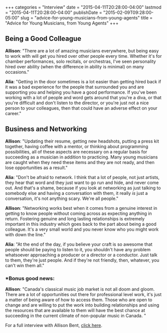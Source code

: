 +++
categories = "Interview"
date = "2015-04-11T20:28:00-04:00"
lastmod = "2015-04-11T20:28:00-04:00"
publishDate = "2015-02-09T09:28:00-05:00"
slug = "advice-for-young-musicians-from-young-agents"
title = "Advice for Young Musicians, from Young Agents"
+++

<h2>Being a Good Colleague</h2>
<p>
	<strong>Allison</strong>: "There are a lot of amazing musicians everywhere, but being easy to work with will get you hired over other people every time. Whether it's for chamber performances, solo recitals, or orchestras, I've seen personality hired over ability (when the difference in ability is minimal) on many occasions."
</p>
<p>
	<strong>Alia</strong>: "Getting in the door sometimes is a lot easier than getting hired back if it was a bad experience for the people that surrounded you and are supporting you and helping you have a good performance. If you've been working with a lot of people and word gets around that you're a diva, or that you're difficult and don't listen to the director, or you're just not a nice person to your colleagues, then that could have an adverse effect on your career."
</p>
<h2>Business and Networking</h2>
<p>
	<strong>Allison</strong>: "Updating their resume, getting new headshots, putting a press kit together, having coffee with a mentor, or thinking about programming possibilities, all of these aspects are necessary on a regular basis for succeeding as a musician in addition to practicing. Many young musicians are caught when they need these items and they are not ready, and then lose opportunities as a result."
</p>
<p>
	<strong>Alia</strong>: "Don't be afraid to network. I think that a lot of people, not just artists, they hear that word and they just want to go run and hide, and never come out. And that's a shame, because if you look at networking as just talking to somebody else and having a conversation with them, it really <em>is</em> just a conversation, it's not anything scary. We're all people."
</p>
<p>
	<strong>Allison</strong>: "Networking works best when it comes from a genuine interest in getting to know people without coming across as expecting anything in return. Fostering genuine and long lasting relationships is extremely important in this industry which goes back to the part about being a good colleague. It's a very small world and you never know who you might work with down the line."
</p>
<p>
	<strong>Alia</strong>: "At the end of the day, if you believe your craft is so awesome that people should be paying to listen to it, you shouldn't have any problem whatsoever approaching a producer or a director or a conductor. Just talk to them, they're just people. And if they're not friendly, then, whatever, you can't win them all."
</p>
<h3>*Bonus good news:</h3>
<p>
	<strong>Allison</strong>: "Canada's classical music job market is not all doom and gloom. There are a lot of opportunities out there for professional level work, it's just a matter of being aware of how to access them. Those who are open to change and are willing to put the work into building relationships and using the resources that are available to them will have the best chance at succeeding in the current climate of non-popular music in Canada. "
</p>
<p>
	For a full interview with Allison Bent, <a href="http://schmopera.com/allison-bent-advice-for-young-musicians/" target="_blank">click here</a>.
</p>
